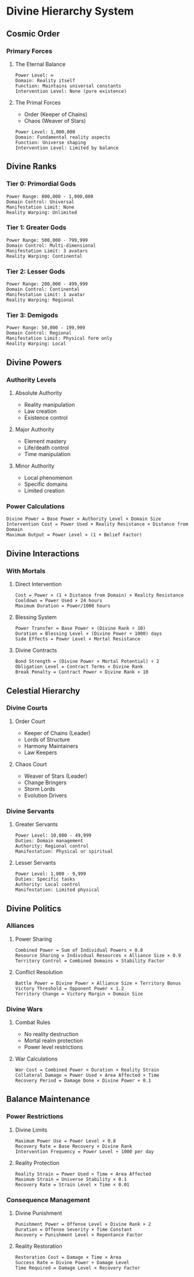 # Divine Hierarchy System

## Cosmic Order
### Primary Forces
1. The Eternal Balance
   ```
   Power Level: ∞
   Domain: Reality itself
   Function: Maintains universal constants
   Intervention Level: None (pure existence)
   ```

2. The Primal Forces
   - Order (Keeper of Chains)
   - Chaos (Weaver of Stars)
   ```
   Power Level: 1,000,000
   Domain: Fundamental reality aspects
   Function: Universe shaping
   Intervention Level: Limited by balance
   ```

## Divine Ranks
### Tier 0: Primordial Gods
```
Power Range: 800,000 - 1,000,000
Domain Control: Universal
Manifestation Limit: None
Reality Warping: Unlimited
```

### Tier 1: Greater Gods
```
Power Range: 500,000 - 799,999
Domain Control: Multi-dimensional
Manifestation Limit: 3 avatars
Reality Warping: Continental
```

### Tier 2: Lesser Gods
```
Power Range: 200,000 - 499,999
Domain Control: Continental
Manifestation Limit: 1 avatar
Reality Warping: Regional
```

### Tier 3: Demigods
```
Power Range: 50,000 - 199,999
Domain Control: Regional
Manifestation Limit: Physical form only
Reality Warping: Local
```

## Divine Powers
### Authority Levels
1. Absolute Authority
   - Reality manipulation
   - Law creation
   - Existence control

2. Major Authority
   - Element mastery
   - Life/death control
   - Time manipulation

3. Minor Authority
   - Local phenomenon
   - Specific domains
   - Limited creation

### Power Calculations
```
Divine Power = Base Power × Authority Level × Domain Size
Intervention Cost = Power Used × Reality Resistance × Distance from Domain
Maximum Output = Power Level × (1 + Belief Factor)
```

## Divine Interactions
### With Mortals
1. Direct Intervention
   ```
   Cost = Power × (1 + Distance from Domain) × Reality Resistance
   Cooldown = Power Used × 24 hours
   Maximum Duration = Power/1000 hours
   ```

2. Blessing System
   ```
   Power Transfer = Base Power × (Divine Rank ÷ 10)
   Duration = Blessing Level × (Divine Power ÷ 1000) days
   Side Effects = Power Level × Mortal Resistance
   ```

3. Divine Contracts
   ```
   Bond Strength = (Divine Power × Mortal Potential) ÷ 2
   Obligation Level = Contract Terms × Divine Rank
   Break Penalty = Contract Power × Divine Rank × 10
   ```

## Celestial Hierarchy
### Divine Courts
1. Order Court
   - Keeper of Chains (Leader)
   - Lords of Structure
   - Harmony Maintainers
   - Law Keepers

2. Chaos Court
   - Weaver of Stars (Leader)
   - Change Bringers
   - Storm Lords
   - Evolution Drivers

### Divine Servants
1. Greater Servants
   ```
   Power Level: 10,000 - 49,999
   Duties: Domain management
   Authority: Regional control
   Manifestation: Physical or spiritual
   ```

2. Lesser Servants
   ```
   Power Level: 1,000 - 9,999
   Duties: Specific tasks
   Authority: Local control
   Manifestation: Limited physical
   ```

## Divine Politics
### Alliances
1. Power Sharing
   ```
   Combined Power = Sum of Individual Powers × 0.8
   Resource Sharing = Individual Resources × Alliance Size × 0.9
   Territory Control = Combined Domains × Stability Factor
   ```

2. Conflict Resolution
   ```
   Battle Power = Divine Power × Alliance Size × Territory Bonus
   Victory Threshold = Opponent Power × 1.2
   Territory Change = Victory Margin × Domain Size
   ```

### Divine Wars
1. Combat Rules
   - No reality destruction
   - Mortal realm protection
   - Power level restrictions

2. War Calculations
   ```
   War Cost = Combined Power × Duration × Reality Strain
   Collateral Damage = Power Used × Area Affected × Time
   Recovery Period = Damage Done × Divine Power × 0.1
   ```

## Balance Maintenance
### Power Restrictions
1. Divine Limits
   ```
   Maximum Power Use = Power Level × 0.8
   Recovery Rate = Base Recovery × Divine Rank
   Intervention Frequency = Power Level ÷ 1000 per day
   ```

2. Reality Protection
   ```
   Reality Strain = Power Used × Time × Area Affected
   Maximum Strain = Universe Stability × 0.1
   Recovery Rate = Strain Level × Time × 0.01
   ```

### Consequence Management
1. Divine Punishment
   ```
   Punishment Power = Offense Level × Divine Rank × 2
   Duration = Offense Severity × Time Constant
   Recovery = Punishment Level × Repentance Factor
   ```

2. Reality Restoration
   ```
   Restoration Cost = Damage × Time × Area
   Success Rate = Divine Power ÷ Damage Level
   Time Required = Damage Level × Recovery Factor
   ```